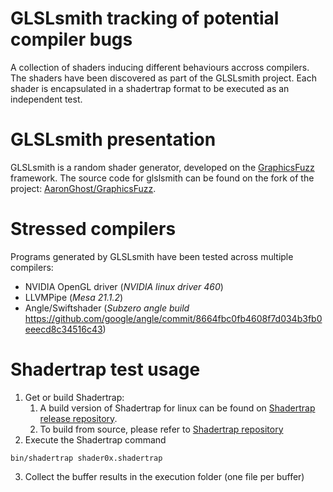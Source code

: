 # GLSLsmith tracking of potential compiler bugs

A collection of shaders inducing different behaviours accross compilers.
The shaders have been discovered as part of the GLSLsmith project. Each shader is encapsulated in a shadertrap format to be executed as an independent test.

# GLSLsmith presentation

GLSLsmith is a random shader generator, developed on the [GraphicsFuzz](https://github.com/google/graphicsfuzz) framework.
The source code for glslsmith can be found on the fork of the project: [AaronGhost/GraphicsFuzz](https://github.com/AaronGhost/graphicsfuzz).

# Stressed compilers

Programs generated by GLSLsmith have been tested across multiple compilers:
* NVIDIA OpenGL driver (_NVIDIA linux driver 460_)
* LLVMPipe (_Mesa 21.1.2_)
* Angle/Swiftshader (_Subzero angle build_ https://github.com/google/angle/commit/8664fbc0fb4608f7d034b3fb0eeecd8c34516c43)

# Shadertrap test usage

1. Get or build Shadertrap: 
    1. A build version of Shadertrap for linux can be found on [Shadertrap release repository](https://github.com/google/gfbuild-shadertrap/releases). 
    2. To build from source, please refer to [Shadertrap repository](https://github.com/google/shadertrap)
2. Execute the Shadertrap command
```shell
bin/shadertrap shader0x.shadertrap
```
3. Collect the buffer results in the execution folder (one file per buffer)





